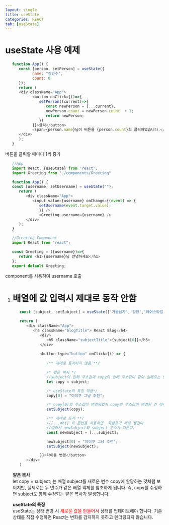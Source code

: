 ```yaml
---
layout: single
title: useState
categories: REACT
tab: [useState]
---
```


# useState 사용 예제
   ```javascript
      function App() {
         const [person, setPerson] = useState({
               name: "김민수",
               count: 0
         });
         return (
         <div className="App">
               <button onClick={()=>{
                  setPerson((current)=>{
                     const newPerson = {...current};
                     newPerson.count = newPerson.count  + 1;
                     return newPerson;
                  })
               }}>클릭</button>
               <span>{person.name}님이 버튼을 {person.count}회 클릭하였습니다.</span>
         </div>
         );
      }
   ```
   버튼을 클릭할 때마다 1씩 증가

   ```javascript
      //App
      import React, {useState} from 'react';
      import Greeting from "./components/Greeting"

      function App() {
      const [username, setUsername] = useState("");
         return (
            <div className="App">
               <input value={username} onChange={(event) => {
                  setUsername(event.target.value);
                  }} />  
                  <Greeting username={username} />
            </div>
         );
      }

      //Greeting Component
      import React from "react";

      const Greeting = ({username})=>{
         return <h1>{username}님 안녕하세요</h1>
      };
      export default Greeting;
   ```
   component를 사용하여 username 호출

1. # 배열에 값 입력시 제대로 동작 안함
   ```javascript
      const [subject, setSubject] = useState(['가을남자','정장','헤어스타일']);

      return (
         <div className="App">
            <h4 className="blogTitle"> React Blog</h4>
               <div>
                  <h5 className="subjectTitle">{subject[0]}</h5>
               </div>
               
               <button type="button" onClick={() => {
               
                  /** 제대로 동작하지 않음 **/

                  /* 얕은 복사 */
                  //subject의 원래 주소값과 copy의 원래 주소값이 같아 실제로는 변경된 것이 없다.
                  let copy = subject;

                  /* useState의 특징 적용*/
                  copy[0] = "아이쿠 그냥 추천";

                  /* copy[0]의 주소값이 변경되었지 copy의 주소값이 변경된 건 아니다*/
                  setSubject(copy);

                  /** 제대로 동작 **/
                  //[...obj] 이 문법을 사용하면  화살표가 새로 생긴다.
                  //따라서 newSubject와 subject 주소가 다른다.   
                  const newSubject = [...subject];

                  newSubject[0] = "아이쿠 그냥 추천";
                  setSubject(newSubject);

               }}>타이틀 변경</button>
         </div>
      )
   ```   
   __얕은 복사__   
   let copy = subject; 는 배열 subject를 새로운 변수 copy에 할당하는 것처럼 보이지만, 실제로는 두 변수가 같은 배열 객체를 참조하게 됩니다. 즉, copy를 수정하면 subject도 함께 수정되는 얕은 복사가 발생합니다.   

   __useState의 특징__   
   useState는 상태 변경 시 <span style="color:red">새로운 값을 만들어서</span> 상태를 업데이트해야 합니다. 기존 상태를 직접 수정하면 React는 변화를 감지하지 못하고 렌더링되지 않습니다.   
